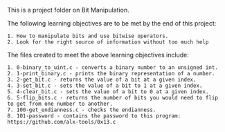 This is a project folder on Bit Manipulation.

The following learning objectives are to be met by the end of this project:

	1. How to manipulate bits and use bitwise operators.
	2. Look for the right source of information without too much help

The files created to meet the above learning objectives include:

	1. 0-binary_to_uint.c - converts a binary number to an unsigned int.
	2. 1-print_binary.c - prints the binary representation of a number.
	3. 2-get_bit.c - returns the value of a bit at a given index.
	4. 3-set_bit.c - sets the value of a bit to 1 at a given index.
	5. 4-clear_bit.c - sets the value of a bit to 0 at a given index.
	6. 5-flip_bits.c - returns the number of bits you would need to flip to get from one number to another.
	7. 100-get_endianness.c - checks the endianness.
	8. 101-password - contains the password to this program: https://github.com/alx-tools/0x13.c
